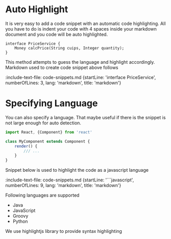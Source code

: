 # Auto Highlight

It is very easy to add a code snippet with an automatic code highlighting.
All you have to do is indent your code with 4 spaces inside your markdown document and 
you code will be auto highlighted.

    interface PriceService {
        Money calcPrice(String cuips, Integer quantity);
    }
    
This method attempts to guess the language and highlight accordingly. Markdown used to create code snippet above follows

:include-text-file: code-snippets.md {startLine: 'interface PriceService', numberOfLines: 3, lang: 'markdown', title: 'markdown'}
    

# Specifying Language
 
You can also specify a language. That maybe useful if there is the snippet is not large enough for auto detection.

```javascript
import React, {Component} from 'react'

class MyComponent extends Component {
    render() {
        /// ...
    }
}
```

Snippet below is used to highlight the code as a javascript language

:include-text-file: code-snippets.md {startLine: '```javascript', numberOfLines: 9, lang: 'markdown', title: 'markdown'}

Following languages are supported
* Java
* JavaScript
* Groovy
* Python


We use highlightjs library to provide syntax highlighting 

